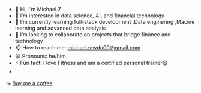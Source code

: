 - 👋 Hi, I’m Michael.Z
- 👀 I’m interested in data science, AI, and financial technology
- 🌱 I’m currently learning full-stack development ,Data enginering ,Macine learning and advanced data analysis
- 💞️ I’m looking to collaborate on projects that bridge finance and technology
- 📫 How to reach me: michaelzewdu00@gmail.com
- 😄 Pronouns: he/him
- ⚡ Fun fact: I love Fitness and am a certified personal trainer😄
- 
☕ [Buy me a coffee](https://www.buymeacoffee.com/michaelzewdu)



<!---
Mzluci9/Mzluci9 is a ✨ special ✨ repository because its `README.md` (this file) appears on your GitHub profile.
You can click the Preview link to take a look at your changes.
--->
